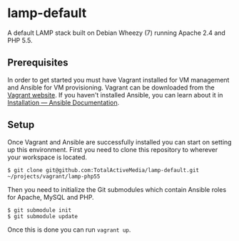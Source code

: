 lamp-default
============

A default LAMP stack built on Debian Wheezy (7) running Apache 2.4 and PHP 5.5.

## Prerequisites

In order to get started you must have Vagrant installed for VM management and Ansible for VM provisioning. Vagrant can be downloaded from the [Vagrant website](http://www.vagrantup.com/). If you haven't installed Ansible, you can learn about it in [Installation &mdash; Ansible Documentation](http://docs.ansible.com/intro_installation.html).

## Setup

Once Vagrant and Ansible are successfully installed you can start on setting up this environment. First you need to clone this repository to wherever your workspace is located.

```
$ git clone git@github.com:TotalActiveMedia/lamp-default.git ~/projects/vagrant/lamp-php55
```

Then you need to initialize the Git submodules which contain Ansible roles for Apache, MySQL and PHP.

```
$ git submodule init
$ git submodule update
```

Once this is done you can run ```vagrant up```.